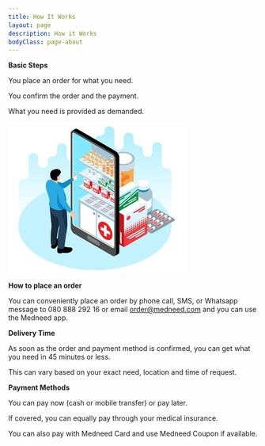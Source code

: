 ```yaml
---
title: How It Works
layout: page
description: How it Works
bodyClass: page-about
---
```


**Basic Steps**

You place an order for what you need.

You confirm the order and the payment.

What you need is provided as demanded.

![Order on Medneed](/images/illustrations/med-online.jpg)


**How to place an order**

You can conveniently place an order by phone call, SMS, or Whatsapp message to 
080 888 292 16 
or email order@medneed.com
and you can use the Medneed app.

**Delivery Time**

As soon as the order and payment method is confirmed, you can get what you need in 45 minutes or less. 

This can vary based on your exact need, location and time of request.


**Payment Methods**

You can pay now (cash or mobile transfer) or pay later.

If covered, you can equally pay through your medical insurance.

You can also pay with Medneed Card and use Medneed Coupon if available.